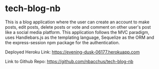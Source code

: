 # tech-blog-nb

This is a blog application where the user can create an account to make posts, edit posts, delete posts or vote and comment on other user's post like a social media platform. This application follows the MVC paradigm, uses Handlebars.js as the templating language, Sequelize as the ORM and the express-session npm package for the authentication.

Deployed Heroku Link: https://evening-dusk-06177.herokuapp.com

Link to Github Repo: https://github.com/nbacchus/tech-blog-nb